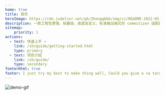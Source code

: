 ```yaml
---
home: true
title: 首页
heroImage: https://cdn.jsdelivr.net/gh/Zhengqbbb/img/cz/README-2022-05-28-17-16-15.png
description: 一款工程性更强，轻量级，高度自定义，标准输出格式的 commitizen 适配器
sitemap:
    priority: 1
actions:
  - text: 快速上手 →
    link: /zh/guide/getting-started.html
    type: primary
  - text: 项目介绍
    link: /zh/guide/
    type: secondary
footerHtml: true  
footer: I just try my best to make thing well, Could you give a <a target="_blank" href="https://github.com/Zhengqbbb/cz-git">star ⭐</a><br>MIT Licensed | Copyright © 2022-present <a target="_blank" href="https://github.com/Zhengqbbb">Zhengqbbb</a>
---
```


<FeatureCN />

![demo-gif](https://cdn.jsdelivr.net/gh/Zhengqbbb/img/cz/README-2022-05-28-17-20-50.gif)
